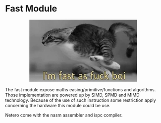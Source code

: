 
# Fast Module

<p align="center">
    <img src="media/fast_cat_meme.jpg" height=200 alt="fast cat meme" />
</p>

The fast module expose maths easing/primitive/functions and algorithms.
Those implementation are powered up by SIMD, SPMD and MIMD technology. Because of the use of such
instruction some restriction apply concerning the hardware this module could be use.

Netero come with the nasm assembler and ispc compiler.

